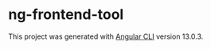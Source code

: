 # ng-frontend-tool

This project was generated with [Angular CLI](https://github.com/angular/angular-cli) version 13.0.3.

